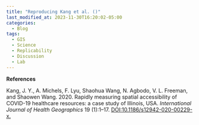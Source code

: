 ```yaml
---
title: "Reproducing Kang et al. ()"
last_modified_at: 2023-11-30T16:20:02-05:00
categories:
  - Blog
tags:
  - GIS
  - Science
  - Replicability
  - Discussion
  - Lab
---
```



**References**

Kang, J. Y., A. Michels, F. Lyu, Shaohua Wang, N. Agbodo, V. L. Freeman, and Shaowen Wang. 2020. Rapidly measuring spatial accessibility of COVID-19 healthcare resources: a case study of Illinois, USA. *International Journal of Health Geographics* 19 (1):1–17. [DOI:10.1186/s12942-020-00229-x.](https://ij-healthgeographics.biomedcentral.com/articles/10.1186/s12942-020-00229-x)